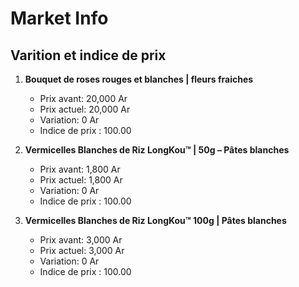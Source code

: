 # Market Info

## Varition et indice de prix

1. **Bouquet de roses rouges et blanches | fleurs fraiches**
   - Prix avant: 20,000 Ar
   - Prix actuel: 20,000 Ar
   - Variation: 0 Ar
   - Indice de prix : 100.00

2. **Vermicelles Blanches de Riz LongKou™ | 50g – Pâtes blanches**
   - Prix avant: 1,800 Ar
   - Prix actuel: 1,800 Ar
   - Variation: 0 Ar
   - Indice de prix : 100.00

3. **Vermicelles Blanches de Riz LongKou™ 100g | Pâtes blanches**
   - Prix avant: 3,000 Ar
   - Prix actuel: 3,000 Ar
   - Variation: 0 Ar
   - Indice de prix : 100.00

